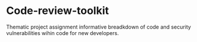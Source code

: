 # Code-review-toolkit
Thematic project assignment
informative breadkdown of code and security vulnerabilities wihin code for new developers.
